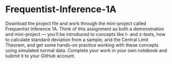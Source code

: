 # Frequentist-Inference-1A
Download the project file and work through the mini-project called Frequentist Inference 1A. Think of this assignment as both a demonstration and mini-project — you’ll be introduced to concepts like t- and z-tests, how to calculate standard deviation from a sample, and the Central Limit Theorem, and get some hands-on practice working with these concepts using simulated normal data. Complete your work in your own notebook and submit it to your GitHub account. 
